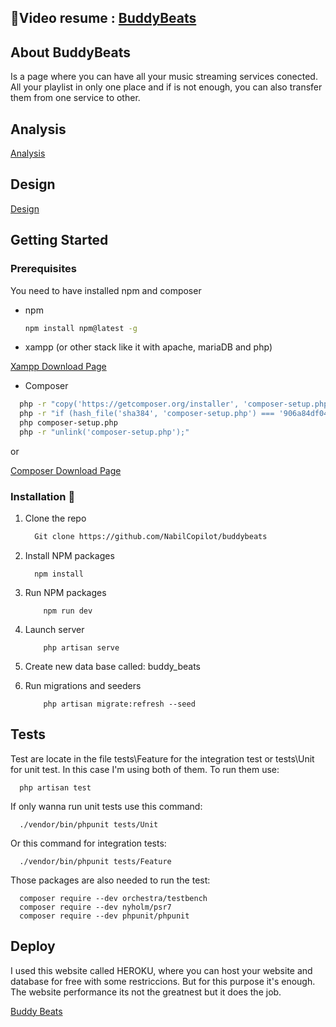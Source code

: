 <h2>🎥Video resume : <a href="https://www.youtube.com/watch?v=CenBylbYY6A&ab_channel=NabilAfkir"> BuddyBeats </a></h2>


## About BuddyBeats

Is a page where you can have all your music streaming services conected. All your playlist in only one place and if is not enough, you can also transfer them from one service to other.

## Analysis
<a href="https://docs.google.com/document/d/1pkzQJdfCdvpglHr1jhHRjcWobXpNqxonPedqkjekR-s/edit?usp=sharing">Analysis</a>
## Design
<a href="https://docs.google.com/document/d/1JTJccI2dxll-TmmJRV3HeV39zENF7cDNJ7ZkQVA4dog/edit?usp=sharing">Design</a>
## Getting Started

### Prerequisites

You need to have installed npm and composer
* npm
  ```sh
  npm install npm@latest -g
  ```
  
* xampp (or other stack like it with apache, mariaDB and php)

<a href="https://www.apachefriends.org/es/index.html">Xampp Download Page</a>

* Composer
```sh
  php -r "copy('https://getcomposer.org/installer', 'composer-setup.php');"
  php -r "if (hash_file('sha384', 'composer-setup.php') === '906a84df04cea2aa72f40b5f787e49f22d4c2f19492ac310e8cba5b96ac8b64115ac402c8cd292b8a03482574915d1a8') { echo 'Installer verified'; } else { echo 'Installer corrupt'; unlink('composer-setup.php'); } echo PHP_EOL;"
  php composer-setup.php
  php -r "unlink('composer-setup.php');"
```

or

<a href="https://getcomposer.org/download/">Composer Download Page</a>
  

### Installation 🚀

1. Clone the repo
   ```sh
     Git clone https://github.com/NabilCopilot/buddybeats
   ```
2. Install NPM packages
   ```
     npm install
   ```
3. Run NPM packages
    ```
        npm run dev
    ```
4. Launch server
   ```
       php artisan serve
   ```
   
5. Create new data base called: buddy_beats

6. Run migrations and seeders
   ```
       php artisan migrate:refresh --seed
   ```

## Tests

Test are locate in the file tests\Feature for the integration test or tests\Unit for unit test. In this case I'm using both of them. To run them use: 
  ```
    php artisan test
  ```
If only wanna run unit tests use this command:
  ```
    ./vendor/bin/phpunit tests/Unit
  ```
Or this command for integration tests:
  ```
    ./vendor/bin/phpunit tests/Feature
  ```

Those packages are also needed to run the test:
  ```
    composer require --dev orchestra/testbench
    composer require --dev nyholm/psr7
    composer require --dev phpunit/phpunit
  ```

## Deploy

I used this website called HEROKU, where you can host your website and database for free with some restriccions. But for this purpose it's enough. The website performance its not the greatnest but it does the job.

<a href="http://sleepy-refuge-45279.herokuapp.com/">Buddy Beats</a>